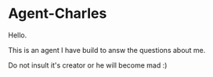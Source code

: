 # Agent-Charles

Hello.

This is an agent I have build to answ the questions about me.

Do not insult it's creator or he will become mad :)

